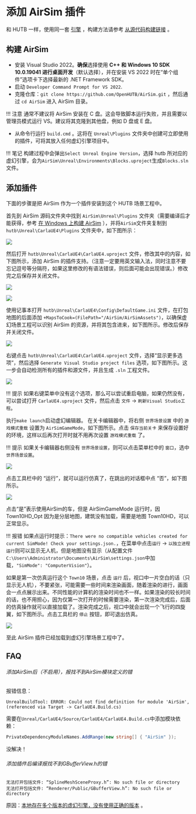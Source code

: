 # 添加 AirSim 插件
和 HUTB 一样，使用同一套 [引擎](https://github.com/OpenHUTB/engine) ，构建方法请参考 [从源代码构建链接](https://openhutb.github.io/doc/build_carla/) 。


## 构建 AirSim
* 安装 Visual Studio 2022。**确保**选择使用 **C++ 和 Windows 10 SDK 10.0.19041 进行桌面开发**（默认选择），并在安装 VS 2022 时在“单个组件”选项卡下选择最新的 .NET Framework SDK。 
* 启动 `Developer Command Prompt for VS 2022`.
* 克隆仓库：`git clone https://github.com/OpenHUTB/AirSim.git` ，然后通过 `cd AirSim` 进入 AirSim 目录。

!!! 注意
    通常不建议将 AirSim 安装在 C 盘。这会导致脚本运行失败，并且需要以管理员模式运行 VS。建议将其克隆到其他盘，例如 D 盘或 E 盘。 

* 从命令行运行 `build.cmd` 。这将在 `Unreal\Plugins` 文件夹中创建可立即使用的插件，可将其放入任何虚幻引擎项目中。


!!! 笔记
    构建过程中会弹出`Select Unreal Engine Version`，选择 hutb 所对应的虚幻引擎，会为`AirSim\Unreal\Environments\Blocks.uproject`生成`Blocks.sln`文件。


## 添加插件

下面的步骤是把 AirSim 作为一个插件安装到这个 HUTB 场景工程中。

首先到 AirSim 源码文件夹中找到 `AirSim\Unreal\Plugins` 文件夹（需要编译后才能获得，参考 [在 Windows 上构建 AirSim](../build_windows.md) ），并将`AirSim`文件夹复制到 `hutb\Unreal\CarlaUE4\Plugins` 文件夹中，如下图所示：

![](../images/dev/copy_AirSim_plugin_in_HUTB.jpg)


然后打开 `hutb\Unreal\CarlaUE4\CarlaUE4.uproject` 文件，修改其中的内容，如下图所示，添加 AirSim 的插件支持。（注意一定要用英文输入法，同时注意不要忘记逗号等分隔符，如果这里修改的有语法错误，则后面可能会出现错误。）修改完之后保存并关闭文件。

![](../images/dev/HUTB_add_airsim_support_AdditionalDependencies.png)

![](../images/dev/HUTB_add_airsim_support_add_plugin.jpg)


使用记事本打开 `hutb\Unreal\CarlaUE4\Config\DefaultGame.ini` 文件，在打包地图的后面添加 `+MapsToCook=(FilePath="/AirSim/AirSimAssets")`，以确保虚幻场景工程可以识别 AirSim 的资源，并将其包含进来，如下图所示。修改后保存并关闭文件。

![](../images/dev/HUTB_add_MapsToCook.jpg)

右键点击 `hutb\Unreal\CarlaUE4\CarlaUE4.uproject` 文件，选择“显示更多选项”，然后选择 `Generate Visual Studio project files` 选项，如下图所示。这一步会自动检测所有的插件和源文件，并且生成 `.sln` 工程文件。


![](../images/dev//HUTB_generate_vs_project_files.jpg)

!!! 提示
    如果右键菜单中没有这个选项，那么可以尝试重启电脑，如果仍然没有，可以尝试打开 `CarlaUE4.uproject` 文件，然后点击 `文件` -> `刷新Visual Studio工程`。

<!-- 
生成成功后，双击打开 `CarlaUE4.sln`，在 Visual Studio 中确认编译选项为 `Development Editor` 和 `Win64`，同时 `CarlaUE4` 设为启动项，然后点击 `调试` -> `开始执行`。此时，虚幻引擎编辑器右下角出现了`新插件可用`的提示，说明虚幻引擎已经能够识别到 AirSim 插件了。
-->

执行`make launch`启动虚幻编辑器。
在关卡编辑器中，将右侧 `世界场景设置` 中的 `游戏模式重载` 设置为 `AirSimGameMode`，如下图所示。点击 `保存当前关卡` 来保存设置好的环境，这样以后再次打开时就不用再次设置 `游戏模式重载` 了。


!!! 提示
    如果关卡编辑器右侧没有 `世界场景设置`，则可以点击菜单栏中的 `窗口`，选中 `世界场景设置`。




![](../images/dev/HUTB_game_mode_setting.jpg)

点击工具栏中的 “运行”，就可以运行仿真了，在跳出的对话框中点 “否”，如下图所示。


![](../map/images/LandscapeMountains_select_car_or_quadrotor.jpg)

点击“是”表示使用AirSim的车，但是 AirSimGameMode 运行时，因Town10HD_Opt 因为是分层地图，建筑没有加载，需要是地图 Town10HD，可以正常显示。

!!! 报错
    如果点运行时提示：`There were no compatible vehicles created for current SimMode! Check your settings.json.`，在菜单中点击`运行` -> `以独立进程运行`则可以显示无人机，但是地图没有显示（从配置文件`C:\Users\Administrator\Documents\AirSim\settings.json`中加载，`"SimMode": "ComputerVision"`）。

如果是第一次仿真运行这个 `Town10` 场景，点击 `运行` 后，视口中一片空白的话（只显示无人机），不要紧张，可能需要一些时间来渲染画面，随着渲染的进行，画面会一点点展示出来。不同性能的计算机的渲染时间也不一样。如果渲染的较长时间的话，也不用担心，因为仅第一次打开的时候需要渲染，第一次渲染完成后，后面的仿真操作就可以直接加载了。渲染完成之后，视口中就会出现一个飞行的四旋翼，如下图所示。点击工具栏的 `停止` 按钮，即可退出仿真。

![](../images/dev/HUTB_simulation.jpg)


至此 AirSim 插件已经加载到虚幻引擎场景工程中了。


## FAQ


###### 添加AirSim后（不启用），报找不到AirSim模块定义的错
报错信息：
```text
UnrealBuildTool: ERROR: Could not find definition for module 'AirSim', (referenced via Target -> CarlaUE4.Build.cs)
```
需要在`Unreal/CarlaUE4/Source/CarlaUE4/CarlaUE4.Build.cs`中添加模块依赖：
```C#
PrivateDependencyModuleNames.AddRange(new string[] { "AirSim" });
```
没解决！


###### 添加插件后编译报找不到GBufferView.h的错
```text
无法打开包括文件: “SplineMeshSceneProxy.h”: No such file or directory
无法打开包括文件: “Renderer/Public/GBufferView.h”: No such file or directory
```
原因：[本地存在多个版本的虚幻引擎，没有使用正确的版本](https://openhutb.github.io/doc/tuto_D_windows_debug/#problems) 。